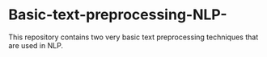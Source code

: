 # Basic-text-preprocessing-NLP-
This repository contains two very basic text preprocessing techniques that are used in NLP.
